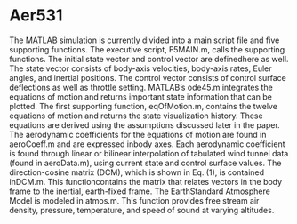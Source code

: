 # Aer531

The MATLAB simulation is currently divided into a main script file and five supporting functions. The executive script, F5MAIN.m, calls the supporting functions. The initial state vector and control vector are definedhere as well. The state vector consists of body-axis velocities, body-axis rates, Euler angles, and inertial positions. The control vector consists of control surface deflections as well as throttle setting. MATLAB’s ode45.m integrates the equations of motion and returns important state information that can be plotted.
The first supporting function, eqOfMotion.m, contains the twelve equations of motion and returns the state visualization history.  These equations are derived using the assumptions discussed later in the paper. The aerodynamic coefficients for the equations of motion are found in aeroCoeff.m and are expressed inbody axes. Each aerodynamic coefficient is found through linear or bilinear interpolation of tabulated wind tunnel data (found in aeroData.m), using current state and control surface values.
The direction-cosine matrix  (DCM), which is shown in  Eq. (1), is contained inDCM.m.  This functioncontains the  matrix that relates vectors in the body frame to the inertial, earth-fixed frame. The EarthStandard Atmosphere Model is modeled in atmos.m. This function provides free stream air density, pressure, temperature, and speed of sound at varying altitudes.
